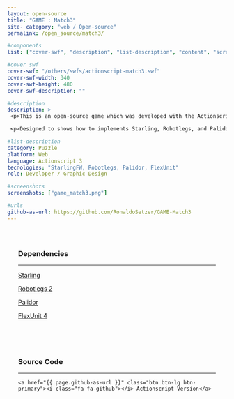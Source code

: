 ```yaml
---
layout: open-source
title: "GAME : Match3"
site- category: "web / Open-source"
permalink: /open_source/match3/

#components
list: ["cover-swf", "description", "list-description", "content", "screenshots"]

#cover swf
cover-swf: "/others/swfs/actionscript-match3.swf"
cover-swf-width: 340
cover-swf-height: 480
cover-swf-description: ""

#description
description: >
 <p>This is an open-source game which was developed with the Actionscript language and all source is available on GitHub.</p>

 <p>Designed to shows how to implements Starling, Robotlegs, and Palidor.</p>

#list-description
category: Puzzle
platform: Web
language: Actionscript 3
tecnologies: "StarlingFW, Robotlegs, Palidor, FlexUnit"
role: Developer / Graphic Design

#screenshots
screenshots: ["game_match3.png"]

#urls
github-as-url: https://github.com/RonaldoSetzer/GAME-Match3
---
```


<div class="row text-center" style="padding: 25px 25px 25px 25px;">
    <h3 class="text-center">Dependencies</h3>
    <hr class="star-primary">
    <p><a href="https://github.com/Gamua/Starling-Framework">Starling</a></p>
    <p><a href="https://github.com/robotlegs/robotlegs-framework">Robotlegs 2</a></p>
    <p><a href="https://github.com/RonaldoSetzer/robotlegs-extensions-Palidor">Palidor</a></p>
    <p><a href="https://flex.apache.org/download-flexunit.html">FlexUnit 4</a></p>
</div>

<div class="row text-center" style="padding: 25px 25px 25px 25px;">
    <h3>Source Code</h3>
    <hr class="star-primary">

    <a href="{{ page.github-as-url }}" class="btn btn-lg btn-primary"><i class="fa fa-github"></i> Actionscript Version</a>
</div>

